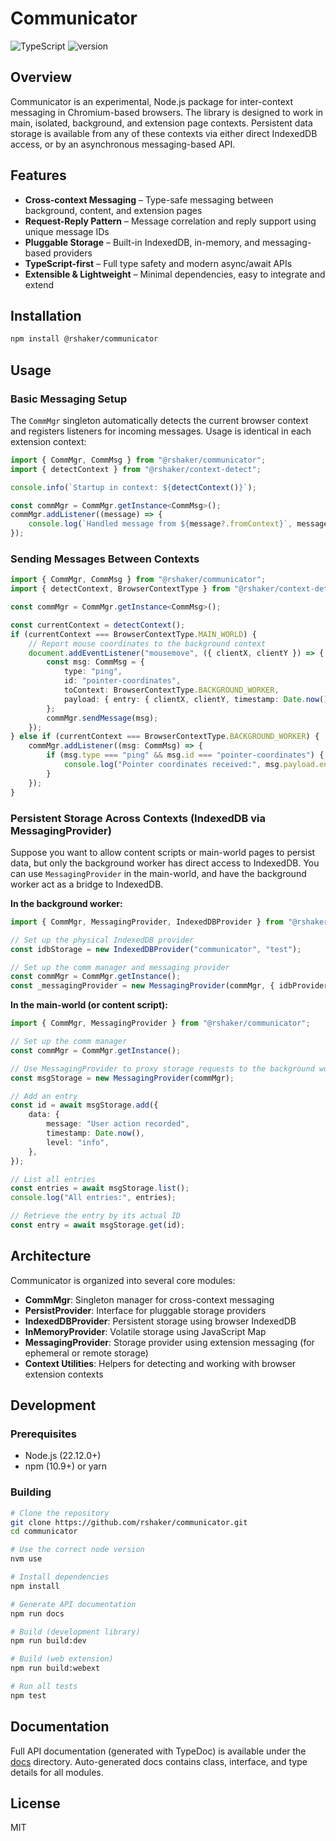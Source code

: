 # Communicator

![TypeScript](https://img.shields.io/badge/TypeScript-Ready-blue)
![version](https://img.shields.io/github/package-json/v/rshaker/communicator)

## Overview

Communicator is an experimental, Node.js package for inter-context messaging in Chromium-based browsers. The library is designed to work in main, isolated, background, and extension page contexts. Persistent data storage is available from any of these contexts via either direct IndexedDB access, or by an asynchronous messaging-based API.

## Features

-  **Cross-context Messaging** – Type-safe messaging between background, content, and extension pages
-  **Request-Reply Pattern** – Message correlation and reply support using unique message IDs
-  **Pluggable Storage** – Built-in IndexedDB, in-memory, and messaging-based providers
-  **TypeScript-first** – Full type safety and modern async/await APIs
-  **Extensible & Lightweight** – Minimal dependencies, easy to integrate and extend

## Installation

```bash
npm install @rshaker/communicator
```

## Usage

### Basic Messaging Setup

The `CommMgr` singleton automatically detects the current browser context and registers listeners for incoming messages. Usage is identical in each extension context:

```typescript
import { CommMgr, CommMsg } from "@rshaker/communicator";
import { detectContext } from "@rshaker/context-detect";

console.info(`Startup in context: ${detectContext()}`);

const commMgr = CommMgr.getInstance<CommMsg>();
commMgr.addListener((message) => {
    console.log(`Handled message from ${message?.fromContext}`, message);
});
```

### Sending Messages Between Contexts

```typescript
import { CommMgr, CommMsg } from "@rshaker/communicator";
import { detectContext, BrowserContextType } from "@rshaker/context-detect";

const commMgr = CommMgr.getInstance<CommMsg>();

const currentContext = detectContext();
if (currentContext === BrowserContextType.MAIN_WORLD) {
    // Report mouse coordinates to the background context
    document.addEventListener("mousemove", ({ clientX, clientY }) => {
        const msg: CommMsg = {
            type: "ping",
            id: "pointer-coordinates",
            toContext: BrowserContextType.BACKGROUND_WORKER,
            payload: { entry: { clientX, clientY, timestamp: Date.now() } },
        };
        commMgr.sendMessage(msg);
    });
} else if (currentContext === BrowserContextType.BACKGROUND_WORKER) {
    commMgr.addListener((msg: CommMsg) => {
        if (msg.type === "ping" && msg.id === "pointer-coordinates") {
            console.log("Pointer coordinates received:", msg.payload.entry);
        }
    });
}
```

### Persistent Storage Across Contexts (IndexedDB via MessagingProvider)

Suppose you want to allow content scripts or main-world pages to persist data, but only the background worker has direct access to IndexedDB. You can use `MessagingProvider` in the main-world, and have the background worker act as a bridge to IndexedDB.

**In the background worker:**

```typescript
import { CommMgr, MessagingProvider, IndexedDBProvider } from "@rshaker/communicator";

// Set up the physical IndexedDB provider
const idbStorage = new IndexedDBProvider("communicator", "test");

// Set up the comm manager and messaging provider
const commMgr = CommMgr.getInstance();
const _messagingProvider = new MessagingProvider(commMgr, { idbProvider: idbStorage });
```

**In the main-world (or content script):**

```typescript
import { CommMgr, MessagingProvider } from "@rshaker/communicator";

// Set up the comm manager
const commMgr = CommMgr.getInstance();

// Use MessagingProvider to proxy storage requests to the background worker
const msgStorage = new MessagingProvider(commMgr);

// Add an entry
const id = await msgStorage.add({
    data: {
        message: "User action recorded",
        timestamp: Date.now(),
        level: "info",
    },
});

// List all entries
const entries = await msgStorage.list();
console.log("All entries:", entries);

// Retrieve the entry by its actual ID
const entry = await msgStorage.get(id);
```

## Architecture

Communicator is organized into several core modules:

-  **CommMgr**: Singleton manager for cross-context messaging
-  **PersistProvider**: Interface for pluggable storage providers
-  **IndexedDBProvider**: Persistent storage using browser IndexedDB
-  **InMemoryProvider**: Volatile storage using JavaScript Map
-  **MessagingProvider**: Storage provider using extension messaging (for ephemeral or remote storage)
-  **Context Utilities**: Helpers for detecting and working with browser extension contexts

## Development

### Prerequisites

-   Node.js (22.12.0+)
-   npm (10.9+) or yarn

### Building

```bash
# Clone the repository
git clone https://github.com/rshaker/communicator.git
cd communicator

# Use the correct node version
nvm use

# Install dependencies
npm install

# Generate API documentation
npm run docs

# Build (development library)
npm run build:dev

# Build (web extension)
npm run build:webext

# Run all tests
npm test
```

## Documentation

Full API documentation (generated with TypeDoc) is available under the <a href="https://rshaker.github.io/communicator/docs">docs</a> directory. Auto-generated docs contains class, interface, and type details for all modules.

## License

MIT
